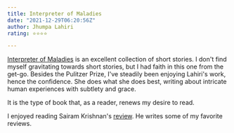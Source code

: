 ```yaml
---
title: Interpreter of Maladies
date: "2021-12-29T06:20:56Z"
author: Jhumpa Lahiri
rating: ⭐⭐⭐⭐

---
```


<style>

</style>


<a href="https://www.goodreads.com/book/show/5439.Interpreter_of_Maladies">Interpreter of Maladies</a> is an excellent collection of short stories. I don't find myself gravitating towards short stories, but I had faith in this one from the get-go. Besides the Pulitzer Prize, I've steadily been enjoying Lahiri's work, hence the confidence. She does what she does best, writing about intricate human experiences with subtlety and grace. 

It is the type of book that, as a reader, renews my desire to read.

I enjoyed reading Sairam Krishnan's <a href="https://www.goodreads.com/review/show/917075777?book_show_action=false&from_review_page=1">review</a>. He writes some of my favorite reviews.